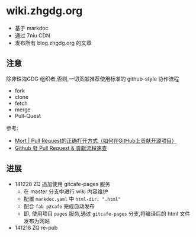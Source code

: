 # wiki.zhgdg.org

- 基于 markdoc 
- 通过 7niu CDN
- 发布所有 blog.zhgdg.org 的文章

## 注意

除非珠海GDG 组织者,否则,一切贡献推荐使用标准的 github-style 协作流程

- fork
- clone
- fetch
- merge
- Pull-Quest

参考:

- [Mort | Pull Request的正确打开方式（如何在GitHub上贡献开源项目）](http://www.soimort.org/posts/149/)
- [Github 發 Pull Request & 貢獻流程速查](http://scm.zoomquiet.io/data/20131009223931/index.html)

## 进展

- 141228 ZQ 追加使用 gitcafe-pages 服务
    + 在 master 分支中进行 wiki 内容维护
    + 配置 `markdoc.yaml` 中 `html-dir: ".html"`
    + 配合 `fab p2cafe` 完成自动发布
    + 即, 使用项目 `pages` 服务,通过 `gitcafe-pages` 分支,将编译后的 html 文件发布为网站
- 141218 ZQ re-pub


